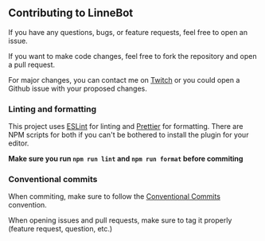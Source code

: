 ## Contributing to LinneBot

If you have any questions, bugs, or feature requests, feel free to open an issue.

If you want to make code changes, feel free to fork the repository and open a pull request.

For major changes, you can contact me on [Twitch](https://twitch.tv/LinneB) or you could open a Github issue with your proposed changes.

### Linting and formatting

This project uses [ESLint](https://eslint.org) for linting and [Prettier](https://prettier.io) for formatting. There are NPM scripts for both if you can't be bothered to install the plugin for your editor.

**Make sure you run `npm run lint` and `npm run format` before commiting**

### Conventional commits

When commiting, make sure to follow the [Conventional Commits](https://www.conventionalcommits.org) convention.

When opening issues and pull requests, make sure to tag it properly (feature request, question, etc.)

